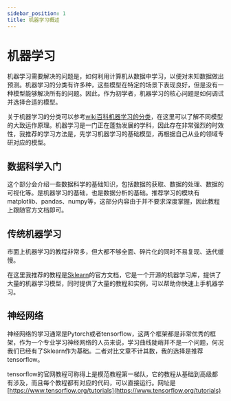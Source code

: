 ```yaml
---
sidebar_position: 1
title: 机器学习概述
---
```


# 机器学习

机器学习需要解决的问题是，如何利用计算机从数据中学习，以便对未知数据做出预测。机器学习的分类有许多种，这些模型在特定的场景下表现良好，但是没有一种模型能够解决所有的问题。因此，作为初学者，机器学习的核心问题是如何调试并选择合适的模型。

关于机器学习的分类可以参考[wiki百科机器学习的分类](https://zh.wikipedia.org/wiki/%E6%9C%BA%E5%99%A8%E5%AD%A6%E4%B9%A0)，在这里可以了解不同模型的大致运作原理。机器学习是一门正在蓬勃发展的学科，因此存在非常强烈的时效性，我推荐的学习方法是，先学习机器学习的基础模型，再根据自己从业的领域专研对应的模型。

## 数据科学入门

这个部分会介绍一些数据科学的基础知识，包括数据的获取、数据的处理、数据的可视化等。是机器学习的基础，也是数据分析的基础。推荐学习的模块有matplotlib、pandas、numpy等，这部分内容由于并不要求深度掌握，因此教程上跟随官方文档即可。

## 传统机器学习

市面上机器学习的教程非常多，但大都不够全面、碎片化的同时不易复现、迭代缓慢。

在这里我推荐的教程是[Sklearn](https://scikit-learn.org/stable/)的官方文档，它是一个开源的机器学习库，提供了大量的机器学习模型，同时提供了大量的教程和实例，可以帮助你快速上手机器学习。

## 神经网络

神经网络的学习通常是Pytorch或者tensorflow，这两个框架都是非常优秀的框架，作为一个专业学习神经网络的人员来说，学习曲线陡峭并不是一个问题，何况我们已经有了Sklearn作为基础。二者对比文章不计其数，我的选择是推荐tensorflow。

tensorflow的官网教程可称得上是模范教程第一梯队，它的教程从基础到高级都有涉及，而且每个教程都有对应的代码，可以直接运行。网址是[https://www.tensorflow.org/tutorials](https://www.tensorflow.org/tutorials)
